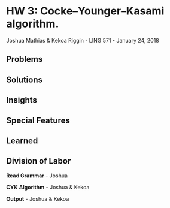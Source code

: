 # HW 3: Cocke–Younger–Kasami algorithm.

Joshua Mathias & Kekoa Riggin - LING 571 - January 24, 2018

## Problems


## Solutions


## Insights


## Special Features


## Learned


## Division of Labor

**Read Grammar** - Joshua

**CYK Algorithm** - Joshua & Kekoa

**Output** - Joshua & Kekoa

<!--END-->
